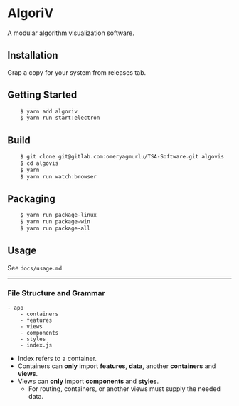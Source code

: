 # AlgoriV

A modular algorithm visualization software.

## Installation

Grap a copy for your system from releases tab.

## Getting Started

```bash
	$ yarn add algoriv
	$ yarn run start:electron
```

## Build

```bash
	$ git clone git@gitlab.com:omeryagmurlu/TSA-Software.git algovis
	$ cd algovis
	$ yarn
	$ yarn run watch:browser
```

## Packaging

```bash
	$ yarn run package-linux
	$ yarn run package-win
	$ yarn run package-all
```

## Usage

See `docs/usage.md`

---

### File Structure and Grammar

```
- app
	- containers
	- features
	- views
	- components
	- styles
	- index.js
```

- Index refers to a container.
- Containers can **only** import **features**, **data**, another **containers** and **views**.
- Views can **only** import **components** and **styles**.
	- For routing, containers, or another views must supply the needed data.
